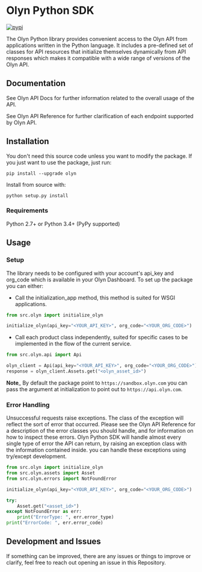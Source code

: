 Olyn Python SDK 
===============
[![pypi](https://img.shields.io/pypi/v/stripe.svg)](https://pypi.python.org/pypi/olyn)

The Olyn Python library provides convenient access to the Olyn API from applications written in the Python language. It includes a pre-defined set of classes for API resources that initialize themselves dynamically from API responses which makes it compatible with a wide range of versions of the Olyn API.

## Documentation
See Olyn API Docs for further information related to the overall usage of the API.

See Olyn API Reference for further clarification of each endpoint supported by Olyn API.

## Installation
You don't need this source code unless you want to modify the package. If you just want to use the package, just run:
```shell
pip install --upgrade olyn
```
Install from source with:
```shell
python setup.py install
```
### Requirements
Python 2.7+ or Python 3.4+ (PyPy supported)

## Usage
### Setup
The library needs to be configured with your account's api_key and org_code which is available in your Olyn Dashboard.
To set up the package you can either:
- Call the initialization_app method, this method is suited for WSGI applications.

```python
from src.olyn import initialize_olyn

initialize_olyn(api_key="<YOUR_API_KEY>", org_code="<YOUR_ORG_CODE>")
```
- Call each product class independently, suited for specific cases to be implemented in the flow of the current service.

```python
from src.olyn.api import Api

olyn_client = Api(api_key="<YOUR_API_KEY>", org_code="<YOUR_ORG_CODE>")
response = olyn_client.Assets.get("<olyn_asset_id>")
```
__Note___ By default the package point to `https://sandbox.olyn.com` you can pass the argument at initialization to point out to `https://api.olyn.com`. 
### Error Handling
Unsuccessful requests raise exceptions. The class of the exception will reflect the sort of error that occurred. Please see the Olyn API Reference for a description of the error classes you should handle, and for information on how to inspect these errors.
Olyn Python SDK will handle almost every single type of error the API can return, by raising an exception class with the information contained inside. you can handle these exceptions using try/except development.

````python
from src.olyn import initialize_olyn
from src.olyn.assets import Asset
from src.olyn.errors import NotFoundError

initialize_olyn(api_key="<YOUR_API_KEY>", org_code="<YOUR_ORG_CODE>")

try:
    Asset.get("<asset_id>")
except NotFoundError as err:
    print("ErrorType: ", err.error_type)
print("ErrorCode: ", err.error_code)

````
## Development and Issues
If something can be improved, there are any issues or things to improve or clarify, feel free to reach out opening an issue in this Repository.